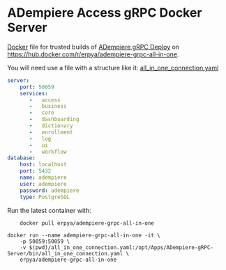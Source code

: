 ADempiere Access gRPC Docker Server
=====================

[Docker](https://www.docker.io/) file for trusted builds of [ADempiere gRPC Deploy](http://erpya.com/) on https://hub.docker.com/r/erpya/adempiere-grpc-all-in-one.

You will need use a file with a structure like it: [all_in_one_connection.yaml](all_in_one_connection.yaml)

```yaml
server:
    port: 50059
    services:
       -   access
       -   business
       -   core
       -   dashboarding
       -   dictionary
       -   enrollment
       -   log
       -   ui
       -   workflow
database:
    host: localhost
    port: 5432
    name: adempiere
    user: adempiere
    password: adempiere
    type: PostgreSQL
```

Run the latest container with:
```shell
    docker pull erpya/adempiere-grpc-all-in-one
```

```shell
docker run --name adempiere-grpc-all-in-one -it \
	-p 50059:50059 \
	-v $(pwd)/all_in_one_connection.yaml:/opt/Apps/ADempiere-gRPC-Server/bin/all_in_one_connection.yaml \
	erpya/adempiere-grpc-all-in-one
```
